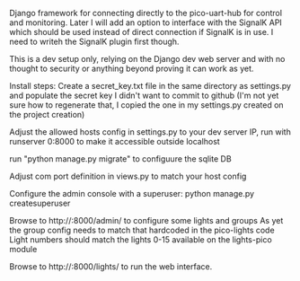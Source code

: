 Django framework for connecting directly to the pico-uart-hub for control and monitoring. Later I will add an option to interface with the SignalK API which should be used instead of direct connection if SignalK is in use. I need to writeh the SignalK plugin first though.

This is a dev setup only, relying on the Django dev web server and with no thought to security or anything beyond proving it can work as yet.

Install steps:
Create a secret_key.txt file in the same directory as settings.py and populate the secret key I didn't want to commit to github (I'm not yet sure how to regenerate that, I copied the one in my settings.py created on the project creation)

Adjust the allowed hosts config in settings.py to your dev server IP, run with runserver 0:8000 to make it accessible outside localhost

run "python manage.py migrate" to configuure the sqlite DB

Adjust com port definition in views.py to match your host config

Configure the admin console with a superuser: python manage.py createsuperuser

Browse to http://<ip>:8000/admin/ to configure some lights and groups
As yet the group config needs to match that hardcoded in the pico-lights code
Light numbers should match the lights 0-15 available on the lights-pico module

Browse to http://<ip>:8000/lights/ to run the web interface.

